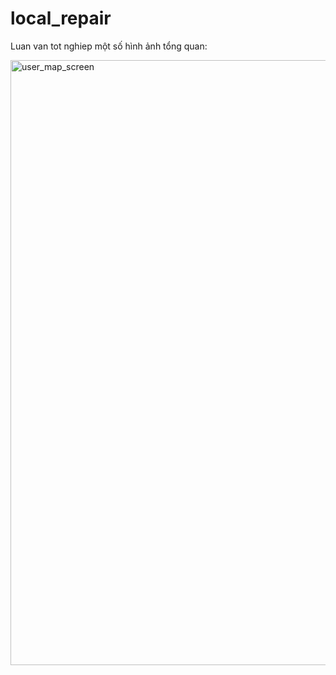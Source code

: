 # local_repair
Luan van tot nghiep
một số hình ảnh tổng quan:

<img width="547" height="968" alt="user_map_screen" src="https://github.com/user-attachments/assets/68707027-f082-478c-85d8-d3272f969bd3" />
